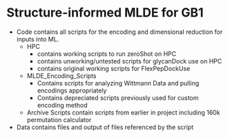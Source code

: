 # Structure-informed MLDE for GB1
- Code contains all scripts for the encoding and dimensional reduction for inputs into ML.
	* HPC 
		* contains working scripts to run zeroShot on HPC
		* contains unworking/untested scripts for glycanDock use on HPC 
		* contains original working scripts for FlexPepDockUse
	* MLDE_Encoding_Scripts
		* Contains scripts for analyzing Wittmann Data and pulling encodings appropriately 
		* Contains depreciated scripts previously used for custom encoding method 
	* Archive Scripts contain scripts from earlier in project including 160k permutation calculator
- Data contains files and output of files referenced by the script
